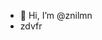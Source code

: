 - 👋 Hi, I’m @znilmn
- zdvfr
<!---
znilmn/znilmn is a ✨ special ✨ repository because its `README.md` (this file) appears on your GitHub profile.
You can click the Preview link to take a look at your changes.
--->
